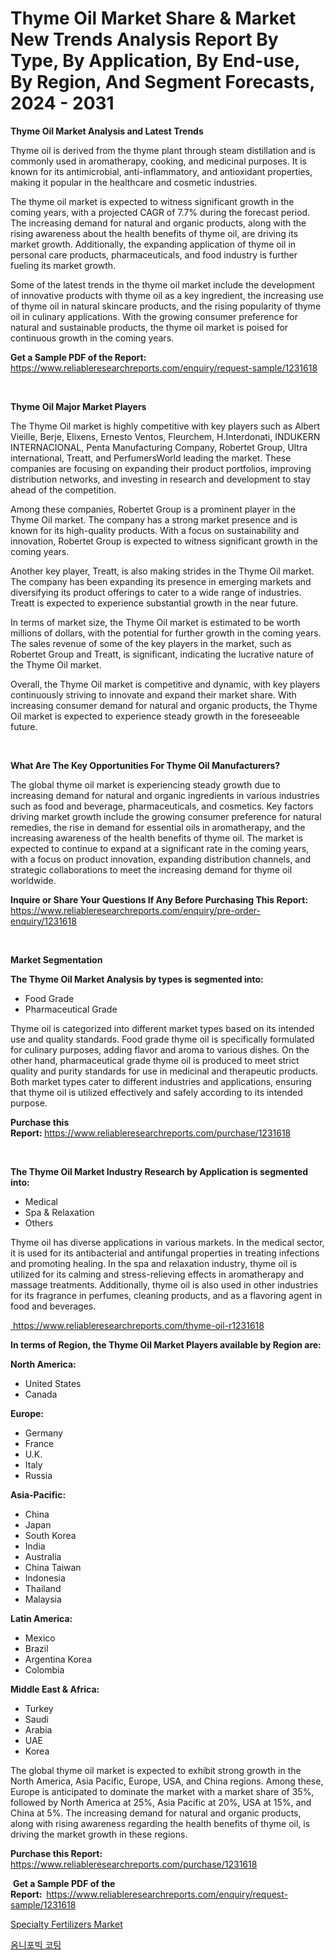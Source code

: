 <p><h1>Thyme Oil Market Share & Market New Trends Analysis Report By Type, By Application, By End-use, By Region, And Segment Forecasts, 2024 - 2031</h1></p><p><strong>Thyme Oil Market Analysis and Latest Trends</strong></p>
<p><p>Thyme oil is derived from the thyme plant through steam distillation and is commonly used in aromatherapy, cooking, and medicinal purposes. It is known for its antimicrobial, anti-inflammatory, and antioxidant properties, making it popular in the healthcare and cosmetic industries.</p><p>The thyme oil market is expected to witness significant growth in the coming years, with a projected CAGR of 7.7% during the forecast period. The increasing demand for natural and organic products, along with the rising awareness about the health benefits of thyme oil, are driving its market growth. Additionally, the expanding application of thyme oil in personal care products, pharmaceuticals, and food industry is further fueling its market growth.</p><p>Some of the latest trends in the thyme oil market include the development of innovative products with thyme oil as a key ingredient, the increasing use of thyme oil in natural skincare products, and the rising popularity of thyme oil in culinary applications. With the growing consumer preference for natural and sustainable products, the thyme oil market is poised for continuous growth in the coming years.</p></p>
<p><strong>Get a Sample PDF of the Report:&nbsp;</strong> <a href="https://www.reliableresearchreports.com/enquiry/request-sample/1231618">https://www.reliableresearchreports.com/enquiry/request-sample/1231618</a></p>
<p>&nbsp;</p>
<p><strong>Thyme Oil Major Market Players</strong></p>
<p><p>The Thyme Oil market is highly competitive with key players such as Albert Vieille, Berje, Elixens, Ernesto Ventos, Fleurchem, H.Interdonati, INDUKERN INTERNACIONAL, Penta Manufacturing Company, Robertet Group, Ultra international, Treatt, and PerfumersWorld leading the market. These companies are focusing on expanding their product portfolios, improving distribution networks, and investing in research and development to stay ahead of the competition.</p><p>Among these companies, Robertet Group is a prominent player in the Thyme Oil market. The company has a strong market presence and is known for its high-quality products. With a focus on sustainability and innovation, Robertet Group is expected to witness significant growth in the coming years.</p><p>Another key player, Treatt, is also making strides in the Thyme Oil market. The company has been expanding its presence in emerging markets and diversifying its product offerings to cater to a wide range of industries. Treatt is expected to experience substantial growth in the near future.</p><p>In terms of market size, the Thyme Oil market is estimated to be worth millions of dollars, with the potential for further growth in the coming years. The sales revenue of some of the key players in the market, such as Robertet Group and Treatt, is significant, indicating the lucrative nature of the Thyme Oil market.</p><p>Overall, the Thyme Oil market is competitive and dynamic, with key players continuously striving to innovate and expand their market share. With increasing consumer demand for natural and organic products, the Thyme Oil market is expected to experience steady growth in the foreseeable future.</p></p>
<p>&nbsp;</p>
<p><strong>What Are The Key Opportunities For Thyme Oil Manufacturers?</strong></p>
<p><p>The global thyme oil market is experiencing steady growth due to increasing demand for natural and organic ingredients in various industries such as food and beverage, pharmaceuticals, and cosmetics. Key factors driving market growth include the growing consumer preference for natural remedies, the rise in demand for essential oils in aromatherapy, and the increasing awareness of the health benefits of thyme oil. The market is expected to continue to expand at a significant rate in the coming years, with a focus on product innovation, expanding distribution channels, and strategic collaborations to meet the increasing demand for thyme oil worldwide.</p></p>
<p><strong>Inquire or Share Your Questions If Any Before Purchasing This Report:</strong> <a href="https://www.reliableresearchreports.com/enquiry/pre-order-enquiry/1231618">https://www.reliableresearchreports.com/enquiry/pre-order-enquiry/1231618</a></p>
<p>&nbsp;</p>
<p><strong>Market Segmentation</strong></p>
<p><strong>The Thyme Oil Market Analysis by types is segmented into:</strong></p>
<p><ul><li>Food Grade</li><li>Pharmaceutical Grade</li></ul></p>
<p><p>Thyme oil is categorized into different market types based on its intended use and quality standards. Food grade thyme oil is specifically formulated for culinary purposes, adding flavor and aroma to various dishes. On the other hand, pharmaceutical grade thyme oil is produced to meet strict quality and purity standards for use in medicinal and therapeutic products. Both market types cater to different industries and applications, ensuring that thyme oil is utilized effectively and safely according to its intended purpose.</p></p>
<p><strong>Purchase this Report:&nbsp;</strong><a href="https://www.reliableresearchreports.com/purchase/1231618">https://www.reliableresearchreports.com/purchase/1231618</a></p>
<p>&nbsp;</p>
<p><strong>The Thyme Oil Market Industry Research by Application is segmented into:</strong></p>
<p><ul><li>Medical</li><li>Spa & Relaxation</li><li>Others</li></ul></p>
<p><p>Thyme oil has diverse applications in various markets. In the medical sector, it is used for its antibacterial and antifungal properties in treating infections and promoting healing. In the spa and relaxation industry, thyme oil is utilized for its calming and stress-relieving effects in aromatherapy and massage treatments. Additionally, thyme oil is also used in other industries for its fragrance in perfumes, cleaning products, and as a flavoring agent in food and beverages.</p></p>
<p><a href="https://www.reliableresearchreports.com/thyme-oil-r1231618">&nbsp;https://www.reliableresearchreports.com/thyme-oil-r1231618</a></p>
<p><strong>In terms of Region, the Thyme Oil Market Players available by Region are:</strong></p>
<p>
    <p> <strong> North America: </strong>
        <ul>
            <li>United States</li>
            <li>Canada</li>
        </ul>
        </p> 
    <p> <strong> Europe: </strong>
        <ul>
            <li>Germany</li>
            <li>France</li>
            <li>U.K.</li>
            <li>Italy</li>
            <li>Russia</li>
        </ul>
        </p> 
    <p> <strong> Asia-Pacific: </strong>
        <ul>
            <li>China</li>
            <li>Japan</li>
            <li>South Korea</li>
            <li>India</li>
            <li>Australia</li>
            <li>China Taiwan</li>
            <li>Indonesia</li>
            <li>Thailand</li>
            <li>Malaysia</li>
        </ul>
        </p> 
    <p> <strong> Latin America: </strong>
        <ul>
            <li>Mexico</li>
            <li>Brazil</li>
            <li>Argentina Korea</li>
            <li>Colombia</li>
        </ul>
        </p> 
    <p> <strong> Middle East & Africa: </strong>
        <ul>
            <li>Turkey</li>
            <li>Saudi</li>
            <li>Arabia</li>
            <li>UAE</li>
            <li>Korea</li>
        </ul>
    </p>
    </p>
<p><p>The global thyme oil market is expected to exhibit strong growth in the North America, Asia Pacific, Europe, USA, and China regions. Among these, Europe is anticipated to dominate the market with a market share of 35%, followed by North America at 25%, Asia Pacific at 20%, USA at 15%, and China at 5%. The increasing demand for natural and organic products, along with rising awareness regarding the health benefits of thyme oil, is driving the market growth in these regions.</p></p>
<p><strong>Purchase this Report: </strong><a href="https://www.reliableresearchreports.com/purchase/1231618">https://www.reliableresearchreports.com/purchase/1231618</a></p>
<p>&nbsp;<strong>Get a Sample PDF of the Report:&nbsp;&nbsp;</strong><a href="https://www.reliableresearchreports.com/enquiry/request-sample/1231618">https://www.reliableresearchreports.com/enquiry/request-sample/1231618</a></p>
<p><strong></strong></p>
<p><p><a href="https://view.publitas.com/reportprime-1/specialty-fertilizers-market-a-global-and-regional-analysis-focus-on-end-user-product-and-region-analysis-and-forecast-2024-2031/">Specialty Fertilizers Market</a></p><p><a href="https://github.com/AlbertotDouglas44367/Market-Research-Report-List-3/blob/main/502288843069.md">옴니포빅 코팅</a></p></p>